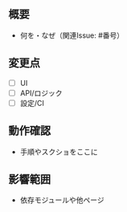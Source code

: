 ## 概要
- 何を・なぜ（関連Issue: #番号）

## 変更点
- [ ] UI
- [ ] API/ロジック
- [ ] 設定/CI

## 動作確認
- 手順やスクショをここに

## 影響範囲
- 依存モジュールや他ページ
